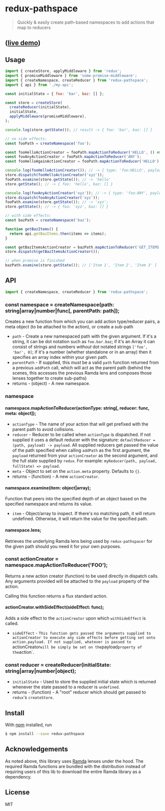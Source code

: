 # redux-pathspace

> Quickly & easily create path-based namespaces to add actions that map to reducers

## ([live demo](https://codesandbox.io/s/48zkpvnz47))

## Usage

```js
import { createStore, applyMiddleware } from 'redux';
import { promiseMiddleware } from 'some-promise-middleware';
import { createNamespace, createReducer } from 'redux-pathspace';
import { api } from './my-api';

const initialState = { foo: 'bar', baz: [] };

const store = createStore(
  createReducer(initialState),
  initialState,
  applyMiddleware(promiseMiddleware),
);

console.log(store.getState()); // result -> { foo: 'bar', baz: [] }

// no side effects:
const fooPath = createNamespace('foo');

const fooHelloActionCreator = fooPath.mapActionToReducer('HELLO', () => 'hello');
const fooAnyActionCreator = fooPath.mapActionToReducer('ANY');
const fooHelloAgainActionCreator = fooPath.mapActionToReducer('HELLO'); // -> ERROR: action type already exists for `foo` namespace

console.log(fooHelloActionCreator()); // -> { type: 'foo:HELLO', payload: undefined, meta: {} }
store.dispatch(fooHelloActionCreator('xyz'));
fooPath.examine(store.getState()); // -> 'hello'
store.getState(); // -> { foo: 'hello', baz: [] }

console.log(fooAnyActionCreator('xyz')); // -> { type: 'foo:ANY', payload: 'xyz', meta: {} }
store.dispatch(fooAnyActionCreator('xyz'));
fooPath.examine(store.getState()); // -> 'xyz';
store.getState(); // -> { foo: 'xyz', baz: [] }

// with side effects:
const bazPath = createNamespace('baz');

function getBazItems() {
  return api.getBazItems.then(items => items);
}

const getBazItemsActionCreator = bazPath.mapActionToReducer('GET_ITEMS').withSideEffect(getBazItems);
store.dispatch(getBazItemsActionCreator());

// when promise is finished
bazPath.examine(store.getState()); // ['Item 1', 'Item 2', 'Item 3' ]

```

## API

```js
import { createNamespace, createReducer } from 'redux-pathspace';
```

### const namespace = createNamespace(path: string|array|number|func[, parentPath: path]);

Creates a new function from which you can add action type/reducer pairs, a meta object (to be attached to the action), or create a sub-path

- `path` - Create a new namespaced path with the given argument. If it's a string, it can be dot notation such as `foo.bar.baz`; if it's an Array it can consist of strings and numbers *without* dot notated strings `['foo', 'bar', 0]`; if it's a number (whether standalone or in an array) then it specifies an array index within your given path.
- `parentPath` - If supplied, this *must* be a valid `path` function returned from a previous `addPath` call, which will act as the parent path (behind the scenes, this accesses the previous Ramda lens and composes those lenses together to create sub-paths)
- returns - (object) - A new namespace.

### namespace

#### namespace.mapActionToReducer(actionType: string[, reducer: func, meta: object]);

- `actionType`  - The name of your action that will get prefixed with the parent path to avoid collisions.
- `reducer` - Reducer to be called when `actionType` is dispatched. If not supplied it uses a default reducer with the signature: `defaultReducer = (path, payload) -> payload`. All supplied reducers get passed the value of the path specified when calling `addPath` as the first argument, the `payload` returned from your `actionCreator` as the second argument, and the full state supplied by `redux`. For example: `myReducer(path, payload, fullState) => payload`.
- `meta` - Object to set on the `action.meta` property. Defaults to `{}`.
- returns - (function) - A new `actionCreator`.

#### namespace.examine(item: object|array);

Function that peers into the specified depth of an object based on the specified namespace and returns its value.

- `item` - Object/array to inspect. If there's no matching path, it will return undefined. Otherwise, it will return the value for the specified path.

#### namespace.lens;

Retrieves the underlying Ramda lens being used by `redux-pathspacer` for the given path should you need it for your own purposes.

### const actionCreator = namespace.mapActionToReducer('FOO');

Returns a new action creator (function) to be used directly in dispatch calls. Any arguments provided will be attached to the `payload` property of the action.

Calling this function returns a flux standard action.

#### actionCreator.withSideEffect(sideEffect: func);

Adds a side effect to the `actionCreator` upon which `withSideEffect` is called. 
- `sideEffect` - `This function gets passed the arguments supplied to actionCreator to execute any side effects before getting set onto action.payload. If not supplied, whatever is passed to `actionCreator` will be simply be set on the `payload` property of the `action`.

### const reducer = createReducer(initialState: string|array|number|object);

- `initialState` - Used to store the supplied initial state which is returned whenever the state passed to a reducer is `undefined`.
- returns - (function) - A "root" reducer which should get passed to `redux`'s `createStore`.

## Install

With [npm](https://npmjs.org/) installed, run

```sh
$ npm install --save redux-pathspace
```

## Acknowledgements

As noted above, this library uses [Ramda](https://github.com/Ramda/ramda) lenses under the hood. The required Ramda functions are bundled with the distribution instead of requiring users of this lib to download the entire Ramda library as a dependency.

## License

MIT

